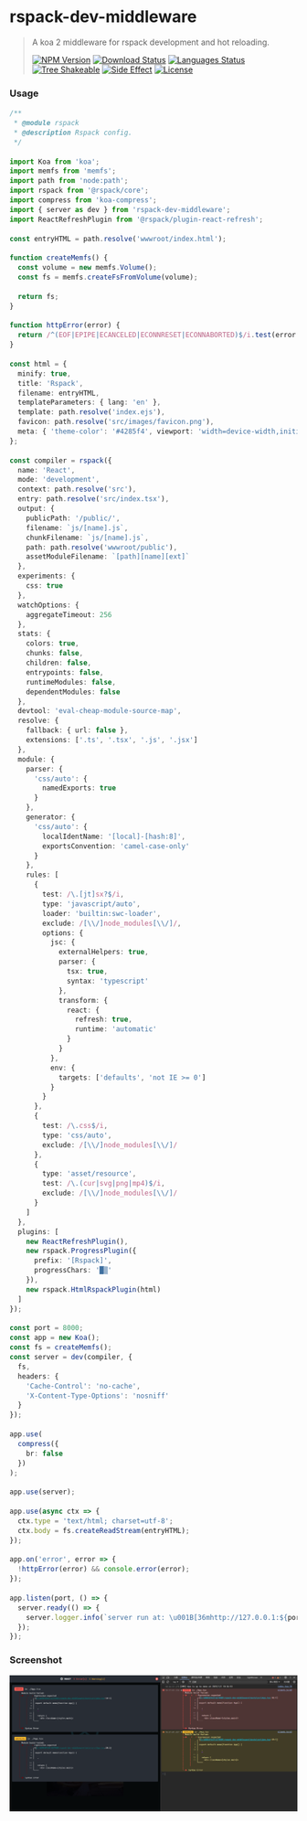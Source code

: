 # rspack-dev-middleware

<!-- prettier-ignore -->
> A koa 2 middleware for rspack development and hot reloading.
>
> [![NPM Version][npm-image]][npm-url]
> [![Download Status][download-image]][npm-url]
> [![Languages Status][languages-image]][github-url]
> [![Tree Shakeable][tree-shakeable-image]][bundle-phobia-url]
> [![Side Effect][side-effect-image]][bundle-phobia-url]
> [![License][license-image]][license-url]

### Usage

```ts
/**
 * @module rspack
 * @description Rspack config.
 */

import Koa from 'koa';
import memfs from 'memfs';
import path from 'node:path';
import rspack from '@rspack/core';
import compress from 'koa-compress';
import { server as dev } from 'rspack-dev-middleware';
import ReactRefreshPlugin from '@rspack/plugin-react-refresh';

const entryHTML = path.resolve('wwwroot/index.html');

function createMemfs() {
  const volume = new memfs.Volume();
  const fs = memfs.createFsFromVolume(volume);

  return fs;
}

function httpError(error) {
  return /^(EOF|EPIPE|ECANCELED|ECONNRESET|ECONNABORTED)$/i.test(error.code);
}

const html = {
  minify: true,
  title: 'Rspack',
  filename: entryHTML,
  templateParameters: { lang: 'en' },
  template: path.resolve('index.ejs'),
  favicon: path.resolve('src/images/favicon.png'),
  meta: { 'theme-color': '#4285f4', viewport: 'width=device-width,initial-scale=1.0' }
};

const compiler = rspack({
  name: 'React',
  mode: 'development',
  context: path.resolve('src'),
  entry: path.resolve('src/index.tsx'),
  output: {
    publicPath: '/public/',
    filename: `js/[name].js`,
    chunkFilename: `js/[name].js`,
    path: path.resolve('wwwroot/public'),
    assetModuleFilename: `[path][name][ext]`
  },
  experiments: {
    css: true
  },
  watchOptions: {
    aggregateTimeout: 256
  },
  stats: {
    colors: true,
    chunks: false,
    children: false,
    entrypoints: false,
    runtimeModules: false,
    dependentModules: false
  },
  devtool: 'eval-cheap-module-source-map',
  resolve: {
    fallback: { url: false },
    extensions: ['.ts', '.tsx', '.js', '.jsx']
  },
  module: {
    parser: {
      'css/auto': {
        namedExports: true
      }
    },
    generator: {
      'css/auto': {
        localIdentName: '[local]-[hash:8]',
        exportsConvention: 'camel-case-only'
      }
    },
    rules: [
      {
        test: /\.[jt]sx?$/i,
        type: 'javascript/auto',
        loader: 'builtin:swc-loader',
        exclude: /[\\/]node_modules[\\/]/,
        options: {
          jsc: {
            externalHelpers: true,
            parser: {
              tsx: true,
              syntax: 'typescript'
            },
            transform: {
              react: {
                refresh: true,
                runtime: 'automatic'
              }
            }
          },
          env: {
            targets: ['defaults', 'not IE >= 0']
          }
        }
      },
      {
        test: /\.css$/i,
        type: 'css/auto',
        exclude: /[\\/]node_modules[\\/]/
      },
      {
        type: 'asset/resource',
        test: /\.(cur|svg|png|mp4)$/i,
        exclude: /[\\/]node_modules[\\/]/
      }
    ]
  },
  plugins: [
    new ReactRefreshPlugin(),
    new rspack.ProgressPlugin({
      prefix: '[Rspack]',
      progressChars: '█▒'
    }),
    new rspack.HtmlRspackPlugin(html)
  ]
});

const port = 8000;
const app = new Koa();
const fs = createMemfs();
const server = dev(compiler, {
  fs,
  headers: {
    'Cache-Control': 'no-cache',
    'X-Content-Type-Options': 'nosniff'
  }
});

app.use(
  compress({
    br: false
  })
);

app.use(server);

app.use(async ctx => {
  ctx.type = 'text/html; charset=utf-8';
  ctx.body = fs.createReadStream(entryHTML);
});

app.on('error', error => {
  !httpError(error) && console.error(error);
});

app.listen(port, () => {
  server.ready(() => {
    server.logger.info(`server run at: \u001B[36mhttp://127.0.0.1:${port}\u001B[0m`);
  });
});
```

### Screenshot

![Screenshot](https://raw.githubusercontent.com/nuintun/rspack-dev-middleware/main/screenshot.png)

[npm-image]: https://img.shields.io/npm/v/rspack-dev-middleware?style=flat-square
[npm-url]: https://www.npmjs.org/package/rspack-dev-middleware
[download-image]: https://img.shields.io/npm/dm/rspack-dev-middleware?style=flat-square
[languages-image]: https://img.shields.io/github/languages/top/nuintun/rspack-dev-middleware?style=flat-square
[github-url]: https://github.com/nuintun/rspack-dev-middleware
[tree-shakeable-image]: https://img.shields.io/badge/tree--shakeable-true-brightred?style=flat-square
[side-effect-image]: https://img.shields.io/badge/side--effect-true-yellow?style=flat-square
[bundle-phobia-url]: https://bundlephobia.com/result?p=rspack-dev-middleware
[license-image]: https://img.shields.io/github/license/nuintun/rspack-dev-middleware?style=flat-square
[license-url]: https://github.com/nuintun/rspack-dev-middleware/blob/master/LICENSE
